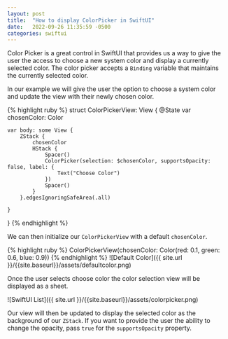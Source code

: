 ```yaml
---
layout: post
title:  "How to display ColorPicker in SwiftUI"
date:   2022-09-26 11:35:59 -0500
categories: swiftui
---
```

Color Picker is a great control in SwiftUI that provides us a way to give the user the access to choose a new system color and
display a currently selected color.
The color picker accepts a `Binding` variable that maintains the currently selected color.

In our example we will give the user the option to choose a system color and update the view
with their newly chosen color.

{% highlight ruby %}
struct ColorPickerView: View {
    @State var chosenColor: Color

    var body: some View {
        ZStack {
            chosenColor
            HStack {
                Spacer()
                ColorPicker(selection: $chosenColor, supportsOpacity: false, label: {
                    Text("Choose Color")
                })
                Spacer()
            }
        }.edgesIgnoringSafeArea(.all)

    }
}
{% endhighlight %}

We can then initialize our `ColorPickerView` with a default `chosenColor`.

{% highlight ruby %}
ColorPickerView(chosenColor: Color(red: 0.1, green: 0.6, blue: 0.9))
{% endhighlight %}
![Default Color]({{ site.url }}/{{site.baseurl}}/assets/defaultcolor.png)

Once the user selects choose color the color selection view will be displayed
as a sheet.

![SwiftUI List]({{ site.url }}/{{site.baseurl}}/assets/colorpicker.png)

Our view will then be updated to display the selected color as the background of
our `ZStack`. If you want to provide the user the ability to change the opacity,
pass `true` for the `supportsOpacity` property.
